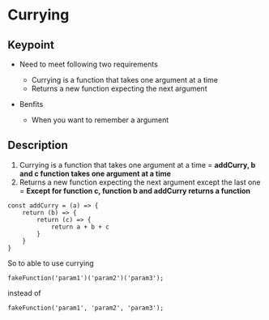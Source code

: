 # Currying

## Keypoint 

- Need to meet following two requirements 
  - Currying is a function that takes one argument at a time 
  - Returns a new function expecting the next argument

- Benfits
  - When you want to remember a argument 



## Description 

1. Currying is a function that takes one argument at a time = **addCurry, b and c function takes one argument at a time**
2. Returns a new function expecting the next argument except the last one = **Except for function c, function b and addCurry returns a function**

```
const addCurry = (a) => {
    return (b) => {
        return (c) => {
            return a + b + c
        }
    }
}
```


So to able to use currying 

```
fakeFunction('param1')('param2')('param3');
```

instead of

``` 
fakeFunction('param1', 'param2', 'param3'); 
```
